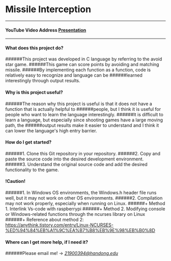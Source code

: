 # Missile Interception

-----
#### YouTube Video Address <a href="https://youtu.be/iLeGwu1Ywfs" target="_blank">Presentation</a>
-----

#### What does this project do?

   ######This project was developed in C language by referring to the avoid star game.
   ######This game can score points by avoiding and matching missile.
   ######By implementing each function as a function, code is relatively easy to recognize and language can be      ######learned interestingly through output results.
   

#### Why is this project useful?
    
   ######The reason why this project is useful is that it does not have a function that is actually helpful to      ######people, but I think it is useful for people who want to learn the language interestingly. 
   ######It is difficult to learn a language, but especially since shooting games have a large moving path, the      ######output results make it easier to understand and I think it can lower the language's high entry barrier.


#### How do I get started?

   ######1. Clone this Git repository in your repository.
   ######2. Copy and paste the source code into the desired development environment.
   ######3. Understand the original source code and add the desired functionality to the game.


#### **!Caution!**
    
   ######1. In Windows OS environments, the Windows.h header file runs well, but it may not work on other OS environments. 
   ######2. Compilation may not work properly, especially when running on Linux.
     ######+  Method 1. Interlink Vs-code with raspberrypi
     ######+  Method 2. Modifying console or Windows-related functions through the ncurses library on Linux
     ######+  Reference about method 2: 
        https://anythink.tistory.com/entry/Linux-NCURSES-%ED%94%84%EB%A1%9C%EA%B7%B8%EB%9E%98%EB%B0%8D


#### Where can I get more help, if I need it?
   ######Please email me! -> *21900394@handong.edu*
   
